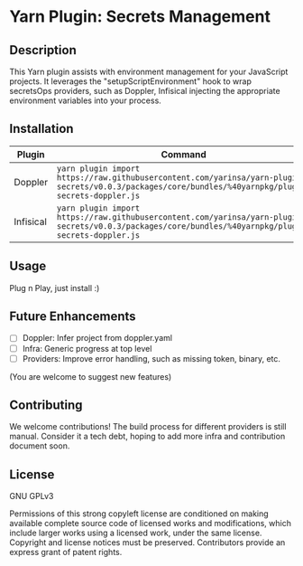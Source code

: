 # Yarn Plugin: Secrets Management

## Description

This Yarn plugin assists with environment management for your JavaScript projects. It leverages the "setupScriptEnvironment" hook to wrap secretsOps providers, such as Doppler, Infisical  injecting the appropriate environment variables into your process.

## Installation

| Plugin   | Command |
|----------|---------|
| Doppler  | `yarn plugin import https://raw.githubusercontent.com/yarinsa/yarn-plugin-secrets/v0.0.3/packages/core/bundles/%40yarnpkg/plugin-secrets-doppler.js` |
| Infisical | `yarn plugin import https://raw.githubusercontent.com/yarinsa/yarn-plugin-secrets/v0.0.3/packages/core/bundles/%40yarnpkg/plugin-secrets-doppler.js` |


## Usage

Plug n Play, just install :)

## Future Enhancements


- [ ] Doppler: Infer project from doppler.yaml
- [ ] Infra: Generic progress at top level
- [ ] Providers: Improve error handling, such as missing token, binary, etc.

(You are welcome to suggest new features)

## Contributing

We welcome contributions!
The build process for different providers is still manual. Consider it a tech debt, hoping to add more infra and contribution document soon.
## License

GNU GPLv3

Permissions of this strong copyleft license are conditioned on making available complete source code of licensed works and modifications, which include larger works using a licensed work, under the same license. Copyright and license notices must be preserved. Contributors provide an express grant of patent rights.
